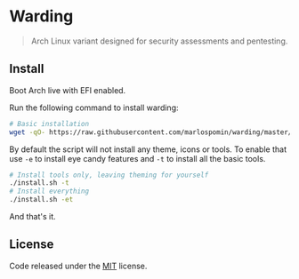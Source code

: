 # Warding

> Arch Linux variant designed for security assessments and pentesting.

## Install

Boot Arch live with EFI enabled.

Run the following command to install warding:

```bash
# Basic installation
wget -qO- https://raw.githubusercontent.com/marlospomin/warding/master/install.sh | sh
```

By default the script will not install any theme, icons or tools. To enable that use `-e` to install eye candy features and `-t` to install all the basic tools.

```bash
# Install tools only, leaving theming for yourself
./install.sh -t
# Install everything
./install.sh -et
```

And that's it.

## License

Code released under the [MIT](LICENSE) license.
